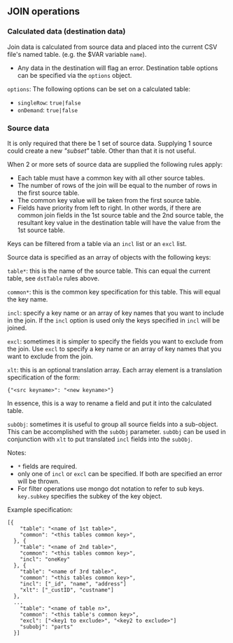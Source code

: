 ## JOIN operations

### Calculated data (destination data)

Join data is calculated from source data and placed into the current CSV file's named table. (e.g. the $VAR variable `name`).

* Any data in the destination will flag an error.
Destination table options can be specified via the `options` object.

`options`: The following options can be set on a calculated table:

* `singleRow`: `true|false`
* `onDemand`: `true|false`

### Source data

It is only required that there be 1 set of source data.  Supplying 1 source could create a new *"subset"* table.  Other than that it is not useful.

When 2 or more sets of source data are supplied the following rules apply:

* Each table must have a common key with all other source tables.
* The number of rows of the join will be equal to the number of rows in the first source table.
* The common key value will be taken from the first source table.
* Fields have priority from left to right.  In other words, if there are common join fields in the 1st source table and the 2nd source table, the resultant key value in the destination table will have the value from the 1st source table.

Keys can be filtered from a table via an `incl` list or an `excl` list.

Source data is specified as an array of objects with the following keys:

`table*`: this is the name of the source table.  This can equal the current table, see `dstTable` rules above.

`common*`: this is the common key specification for this table. This will equal the key name.

`incl`: specify a key name or an array of key names that you want to include in the join.  If the `incl` option is used only the keys specified in `incl` will be joined.

`excl`: sometimes it is simpler to specify the fields you want to exclude from the join.  Use `excl` to specify a key name or an array of key names that you want to exclude from the join.

`xlt`: this is an optional translation array.  Each array element is a translation specification of the form:
```
{"<src keyname>": "<new keyname>"}
```
In essence, this is a way to rename a field and put it into the calculated table.

`subObj`: sometimes it is useful to group all source fields into a sub-object.  This can be accomplished with the `subObj` parameter.  `subObj` can be used in conjunction with `xlt` to put translated `incl` fields into the `subObj`.

Notes:

* `*` fields are required.
* only one of `incl` or `excl` can be specified.  If both are specified an error will be thrown.
* For filter operations use mongo dot notation to refer to sub keys.  `key.subkey` specifies the subkey of the key object.


Example specification:

```
[{
    "table": "<name of 1st table>",
    "common": "<this tables common key>",
  }, {
    "table": "<name of 2nd table>",
    "common": "<this tables common key>",
    "incl": "oneKey"
  }, {
    "table": "<name of 3rd table>",
    "common": "<this tables common key>",
    "incl": ["_id", "name", "address"]
    "xlt": ["_custID", "custname"]
  },
  ...
    "table": "<name of table n>",
    "common": "<this table's common key>",
    "excl": ["<key1 to exclude>", "<key2 to exclude>"]
    "subobj": "parts"
  }]
```
